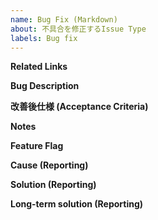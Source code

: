 ```yaml
---
name: Bug Fix (Markdown)
about: 不具合を修正するIssue Type
labels: Bug fix
---
```


**Related Links**

**Bug Description**

**改善後仕様 (Acceptance Criteria)**

**Notes**

**Feature Flag**

**Cause (Reporting)**

**Solution (Reporting)**

**Long-term solution (Reporting)**
